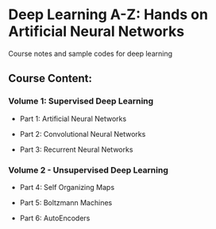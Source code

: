 # Deep Learning A-Z: Hands on Artificial Neural Networks
Course notes and sample codes for deep learning

## Course Content:

### Volume 1: Supervised Deep Learning

* Part 1: Artificial Neural Networks

* Part 2: Convolutional Neural Networks

* Part 3: Recurrent Neural Networks

### Volume 2 - Unsupervised Deep Learning

* Part 4: Self Organizing Maps

* Part 5: Boltzmann Machines

* Part 6: AutoEncoders
